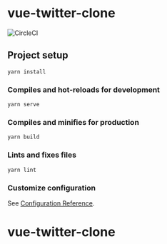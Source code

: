 # vue-twitter-clone

![CircleCI](https://img.shields.io/circleci/build/github/kuicpet/dev-placement?style=for-the-badge&token=99ca1cd69c7b1fe503dea8b2d586ba9453537d3e)

## Project setup
```
yarn install
```

### Compiles and hot-reloads for development
```
yarn serve
```

### Compiles and minifies for production
```
yarn build
```

### Lints and fixes files
```
yarn lint
```

### Customize configuration
See [Configuration Reference](https://cli.vuejs.org/config/).
# vue-twitter-clone
